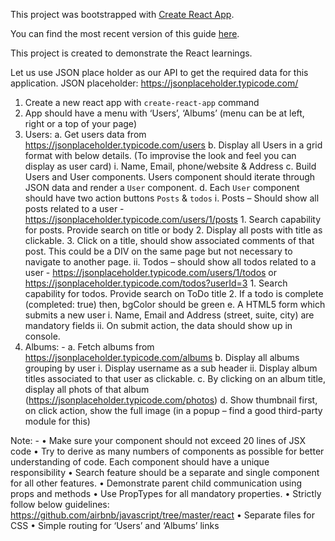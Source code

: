 This project was bootstrapped with [Create React App](https://github.com/facebookincubator/create-react-app).

You can find the most recent version of this guide [here](https://github.com/facebookincubator/create-react-app/blob/master/packages/react-scripts/template/README.md).

This project is created to demonstrate the React learnings.

Let us use JSON place holder as our API to get the required data for this application.
JSON placeholder: https://jsonplaceholder.typicode.com/

1. Create a new react app with `create-react-app` command
2. App should have a menu with ‘Users’, ‘Albums’ (menu can be at left, right or a top of your page)
3. Users:
   a. Get users data from https://jsonplaceholder.typicode.com/users
   b. Display all Users in a grid format with below details. (To improvise the look and feel you can display as user card)
   i. Name, Email, phone/website & Address
   c. Build Users and User components. Users component should iterate through JSON data and render a `User` component.
   d. Each `User` component should have two action buttons `Posts` & `todos`
   i. Posts – Should show all posts related to a user - https://jsonplaceholder.typicode.com/users/1/posts 1. Search capability for posts. Provide search on title or body 2. Display all posts with title as clickable. 3. Click on a title, should show associated comments of that post. This could be a DIV on the same page but not necessary to navigate to another page.
   ii. Todos – should show all todos related to a user - https://jsonplaceholder.typicode.com/users/1/todos or https://jsonplaceholder.typicode.com/todos?userId=3 1. Search capability for todos. Provide search on ToDo title 2. If a todo is complete (completed: true) then, bgColor should be green
   e. A HTML5 form which submits a new user
   i. Name, Email and Address (street, suite, city) are mandatory fields
   ii. On submit action, the data should show up in console.
4. Albums: -
   a. Fetch albums from https://jsonplaceholder.typicode.com/albums
   b. Display all albums grouping by user
   i. Display username as a sub header
   ii. Display album titles associated to that user as clickable.
   c. By clicking on an album title, display all phots of that album (https://jsonplaceholder.typicode.com/photos)
   d. Show thumbnail first, on click action, show the full image (in a popup – find a good third-party module for this)

Note: -
• Make sure your component should not exceed 20 lines of JSX code
• Try to derive as many numbers of components as possible for better understanding of code. Each component should have a unique responsibility
• Search feature should be a separate and single component for all other features.
• Demonstrate parent child communication using props and methods
• Use PropTypes for all mandatory properties.
• Strictly follow below guidelines: https://github.com/airbnb/javascript/tree/master/react
• Separate files for CSS
• Simple routing for ‘Users’ and ‘Albums’ links
